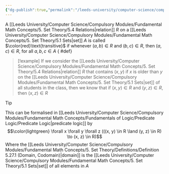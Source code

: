 ```yaml
---
{"dg-publish":true,"permalink":"/leeds-university/computer-science/compulsory-modules/fundamental-math-concepts/5-set-theory/definitions/definition-5-39-transitive/","tags":["Definition"]}
---
```


A [[Leeds University/Computer Science/Compulsory Modules/Fundamental Math Concepts/5. Set Theory/5.4 Relations\|relation]] $R$ on a [[Leeds University/Computer Science/Compulsory Modules/Fundamental Math Concepts/5. Set Theory/5.1 Sets\|set]] $A$ is called $\color{red}\text{transitive}$ if whenever $(a, b) \in R$ and $(b, c) \in R$, then $(a, c) \in R$, for all $a, b, c \in A$
{ #def}


>[!example] 
>If we consider the [[Leeds University/Computer Science/Compulsory Modules/Fundamental Math Concepts/5. Set Theory/5.4 Relations\|relation]] $R$ that contains $(x, y)$ if $x$ is older than $y$ on the [[Leeds University/Computer Science/Compulsory Modules/Fundamental Math Concepts/5. Set Theory/5.1 Sets\|set]] of all students in the class, then we know that if $(x, y) \in R$ and $(y, z) \in R$, then $(x, z) \in R$

>[!tip] 
>This can be formalised in [[Leeds University/Computer Science/Compulsory Modules/Fundamental Math Concepts/Fundamentals of Logic/Predicate Logic/Predicate Logic\|predicate logic]] by
>$$\color{lightgreen} \forall x \forall y \forall z (((x, y) \in R \land (y, z) \in R) \to (x, z) \in R)$$
>Where the [[Leeds University/Computer Science/Compulsory Modules/Fundamental Math Concepts/5. Set Theory/Definitions/Definition 5.27.1 (Domain, Codomain)\|domain]] is the [[Leeds University/Computer Science/Compulsory Modules/Fundamental Math Concepts/5. Set Theory/5.1 Sets\|set]] of all elements in $A$



